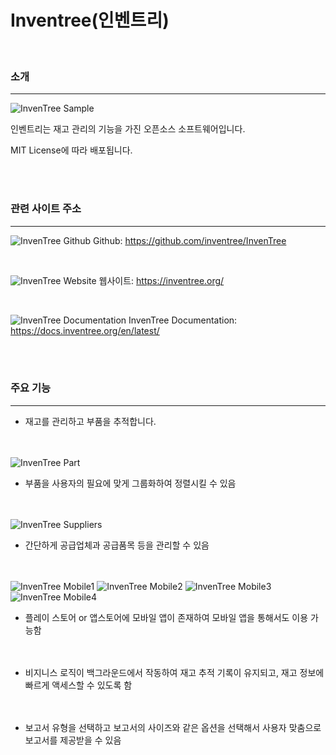 # Inventree(인벤트리)

<br>

### 소개
---
![InvenTree Sample](https://user-images.githubusercontent.com/115963656/202223691-4818043a-807b-4e0c-b5d2-9d18835b5c33.png)

인벤트리는 재고 관리의 기능을 가진 오픈소스 소프트웨어입니다.

MIT License에 따라 배포됩니다.

<br><br>

### 관련 사이트 주소
---
![InvenTree Github](https://user-images.githubusercontent.com/115963656/202223764-996b4668-14de-4c0c-becf-b6a00c7d24db.png)
 Github: https://github.com/inventree/InvenTree

<br>

![InvenTree Website](https://user-images.githubusercontent.com/115963656/202223815-40af763c-1603-4793-83b6-7a227ee8110f.png)
 웹사이트: https://inventree.org/

<br>

![InvenTree Documentation](https://user-images.githubusercontent.com/115963656/202223871-02a0b8df-4ea8-4d5b-9c1b-55b76b4288c1.png)
 InvenTree Documentation: https://docs.inventree.org/en/latest/

<br><br>

### 주요 기능
   ***
  - 재고를 관리하고 부품을 추적합니다.<br><br><br>
  
  ![InvenTree Part](https://user-images.githubusercontent.com/115963656/202228567-5e3583b3-80d9-4de5-a888-5f5a602d2723.jpg)
  - 부품을 사용자의 필요에 맞게 그룹화하여 정렬시킬 수 있음<br><br><br>
  
  ![InvenTree Suppliers](https://user-images.githubusercontent.com/115963656/202233079-8a0e1be1-22f2-4cd3-87a9-10d12fcdaacf.png)
  - 간단하게 공급업체과 공급품목 등을 관리할 수 있음<br><br><br>
   
  ![InvenTree Mobile1](https://user-images.githubusercontent.com/115963656/202236935-2a1547f0-1696-4515-a4c4-16149194b28b.png)
  ![InvenTree Mobile2](https://user-images.githubusercontent.com/115963656/202236983-3db33dfb-1559-4121-b5f4-b2e9ce49ca0a.jpg)
  ![InvenTree Mobile3](https://user-images.githubusercontent.com/115963656/202237048-f679de88-41c7-4758-b4b0-b25daf68055f.jpg)
  ![InvenTree Mobile4](https://user-images.githubusercontent.com/115963656/202237098-ef79fb7c-b8dd-4983-9050-c28db6876bb1.jpg)
  - 플레이 스토어 or 앱스토어에 모바일 앱이 존재하여 모바일 앱을 통해서도 이용 가능함<br><br><br>
   
  - 비지니스 로직이 백그라운드에서 작동하여 재고 추적 기록이 유지되고, 재고 정보에 빠르게 액세스할 수 있도록 함<br><br><br>
   
  - 보고서 유형을 선택하고 보고서의 사이즈와 같은 옵션을 선택해서 사용자 맞춤으로 보고서를 제공받을 수 있음
